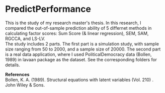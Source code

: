 # PredictPerformance
This is the study of my research master's thesis. In this research, I compared the out-of-sample prediction ability of 5 differnet methods in calculating factor scores: Sum Score (& linear regression), SEM, SAM, RGCCA, and LS-LV.  
The study includes 2 parts. The first part is a simulation study, with sample size ranging from 50 to 2000, and a sample size of 20000. The second part is a real data application, where I used PoliticalDemocracy data (Bollen, 1989) in lavaan package as the dataset. See the corresponding folders for details.

  
**References**  
Bollen, K. A. (1989). Structural equations with latent variables (Vol. 210) . John Wiley & Sons.
